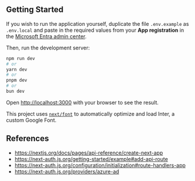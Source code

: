 
## Getting Started

If you wish to run the application yourself, duplicate the file `.env.example` as `.env.local`
and paste in the required values from your **App registration** in the [Microsoft Entra admin center](https://entra.microsoft.com).

Then, run the development server:

```bash
npm run dev
# or
yarn dev
# or
pnpm dev
# or
bun dev
```

Open [http://localhost:3000](http://localhost:3000) with your browser to see the result.

This project uses [`next/font`](https://nextjs.org/docs/basic-features/font-optimization) to automatically optimize and load Inter, a custom Google Font.

## References
* https://nextjs.org/docs/pages/api-reference/create-next-app
* https://next-auth.js.org/getting-started/example#add-api-route
* https://next-auth.js.org/configuration/initialization#route-handlers-app
* https://next-auth.js.org/providers/azure-ad
